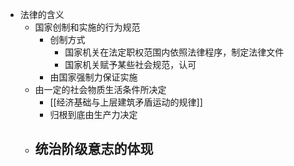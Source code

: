 - 法律的含义
	- 国家创制和实施的行为规范
		- 创制方式
			- 国家机关在法定职权范围内依照法律程序，制定法律文件
			- 国家机关赋予某些社会规范，认可
		- 由国家强制力保证实施
	- 由一定的社会物质生活条件所决定
		- [[经济基础与上层建筑矛盾运动的规律]]
		- 归根到底由生产力决定
	- 统治阶级意志的体现
		-
